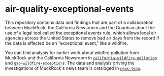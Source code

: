 # air-quality-exceptional-events
This repository contains data and findings that are part of a collaboration between MuckRock, the California Newsroom and the Guardian about the use of a legal tool called the exceptional events rule, which allows local air agencies across the United States to remove bad air days from the record if the data is effected be an "exceptional event," like a wildfire. 

You can find analysis for earlier work about wildfire pollution from MuckRock and the California Newsroom in [`california-wildfire-pollution`](https://github.com/MuckRock/california-wildfire-pollution) and [`gao-wildfire-exceptions`](https://github.com/MuckRock/gao-wildfire-exceptions). The data and analysis driving the investigations of MuckRock's news team is cataloged in [`news-team`](https://github.com/MuckRock/news-team).

